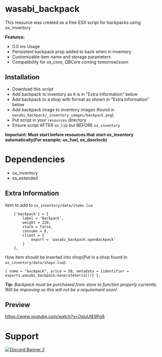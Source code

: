 # wasabi_backpack

This resource was created as a free ESX script for backpacks using ox_inventory

<b>Features:</b>
- 0.0 ms Usage
- Perisistent backpack prop added to back when in inventory
- Customizable item name and storage parameters
- Compatibility for ox_core, QBCore coming tomorrow/soon

## Installation

- Download this script
- Add backpack to inventory as it is in "Extra Information" below
- Add backpack to a shop with format as shown in "Extra Information" below
- Add backpack image to inventory images (found in `wasabi_backpack/_inventory_images/backpack.png`)
- Put script in your `resources` directory
- Ensure script AFTER `ox_lib` but BEFORE `ox_inventory`

**Important: Must start before resources that start ox_inventory automatically(For example; ox_fuel, ox_doorlock)**

# Dependencies
 - ox_inventory
 - es_extended

## Extra Information
Item to add to `ox_inventory/data/items.lua`
```
	['backpack'] = {
		label = 'Backpack',
		weight = 220,
		stack = false,
		consume = 0,
		client = {
			export = 'wasabi_backpack.openBackpack'
		}
	},
```

How item should be inserted into shop(Put in a shop found in `ox_inventory/data/shops.lua`):
```
{ name = "backpack", price = 50, metadata = {identifier = exports.wasabi_backpack:GenerateSerial()} },
```

**Tip:** *Backpack must be purchased from store to function properly currently. Will be improving so this will not be a requirement soon!*

## Preview
https://www.youtube.com/watch?v=OsjuUtE9Pg8

# Support
<a href='https://discord.gg/79zjvy4JMs'>![Discord Banner 2](https://discordapp.com/api/guilds/1025493337031049358/widget.png?style=banner2)</a>

